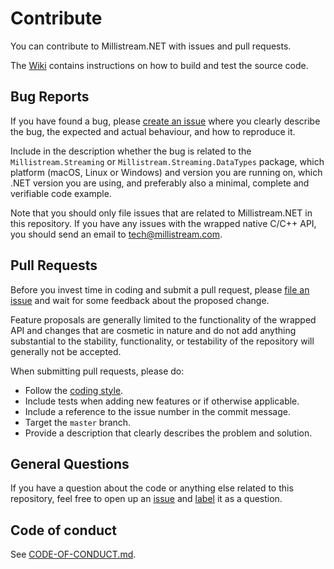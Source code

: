 # Contribute
You can contribute to Millistream.NET with issues and pull requests.

The [Wiki](https://github.com/mgnsm/Millistream.NET/wiki/Build-and-Test) contains instructions on how to build and test the source code.

## Bug Reports
If you have found a bug, please [create an issue](https://docs.github.com/en/github/managing-your-work-on-github/creating-an-issue) where you clearly describe the bug, the expected and actual behaviour, and how to reproduce it.

Include in the description whether the bug is related to the `Millistream.Streaming` or `Millistream.Streaming.DataTypes` package, which platform (macOS, Linux or Windows) and version you are running on, which .NET version you are using, and preferably also a minimal, complete and verifiable code example.

Note that you should only file issues that are related to Millistream.NET in this repository. If you have any issues with the wrapped native C/C++ API, you should send an email to tech@millistream.com.

## Pull Requests
Before you invest time in coding and submit a pull request, please [file an issue](https://docs.github.com/en/github/managing-your-work-on-github/creating-an-issue) and wait for some feedback about the proposed change. 

Feature proposals are generally limited to the functionality of the wrapped API and changes that are cosmetic in nature and do not add anything substantial to the stability, functionality, or testability of the repository will generally not be accepted.

When submitting pull requests, please do:

- Follow the [coding style](https://github.com/mgnsm/Millistream.NET/tree/main/Documentation/coding-style.md).
- Include tests when adding new features or if otherwise applicable.
- Include a reference to the issue number in the commit message.
- Target the `master` branch.
- Provide a description that clearly describes the problem and solution.

## General Questions
If you have a question about the code or anything else related to this repository, feel free to open up an [issue](https://docs.github.com/en/github/managing-your-work-on-github/creating-an-issue) and [label](https://docs.github.com/en/github/managing-your-work-on-github/about-labels) it as a question.

## Code of conduct
See [CODE-OF-CONDUCT.md](CODE-OF-CONDUCT.md).
